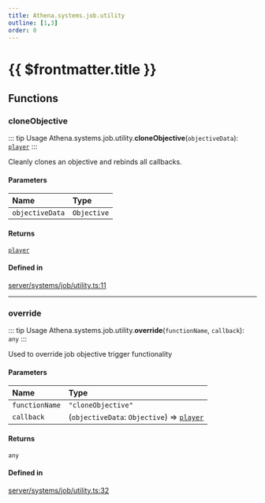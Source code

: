 ```yaml
---
title: Athena.systems.job.utility
outline: [1,3]
order: 0
---
```


# {{ $frontmatter.title }}


## Functions

### cloneObjective

::: tip Usage
Athena.systems.job.utility.**cloneObjective**(`objectiveData`): [`player`](server_config.md#player)
:::

Cleanly clones an objective and rebinds all callbacks.

#### Parameters

| Name | Type |
| :------ | :------ |
| `objectiveData` | `Objective` |

#### Returns

[`player`](server_config.md#player)

#### Defined in

[server/systems/job/utility.ts:11](https://github.com/Stuyk/altv-athena/blob/2435881/src/core/server/systems/job/utility.ts#L11)

___

### override

::: tip Usage
Athena.systems.job.utility.**override**(`functionName`, `callback`): `any`
:::

Used to override job objective trigger functionality

#### Parameters

| Name | Type |
| :------ | :------ |
| `functionName` | ``"cloneObjective"`` |
| `callback` | (`objectiveData`: `Objective`) => [`player`](server_config.md#player) |

#### Returns

`any`

#### Defined in

[server/systems/job/utility.ts:32](https://github.com/Stuyk/altv-athena/blob/2435881/src/core/server/systems/job/utility.ts#L32)

